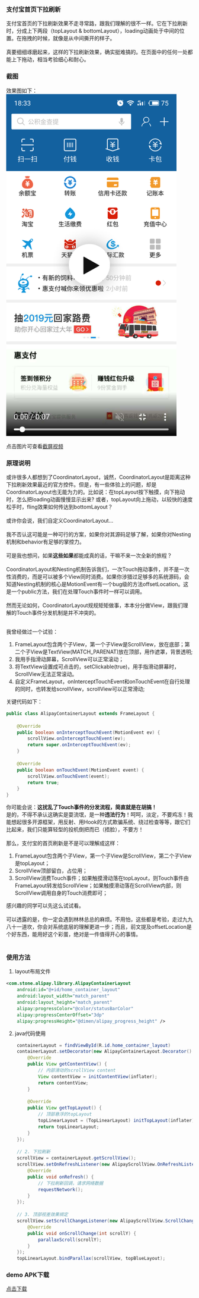 ### 支付宝首页下拉刷新
支付宝首页的下拉刷新效果不走寻常路，跟我们理解的很不一样。它在下拉刷新时，分成上下两段（topLayout & bottomLayout），loading动画处于中间的位置。在拖拽的时候，就像是从中间撕开的样子。<br/><br/>
真要细细琢磨起来，这样的下拉刷新效果，确实挺难搞的。在页面中的任何一处都能上下拖动，相当考验细心和耐心。

### 截图
效果图如下：<br/>
<a href="https://xmusistone.github.io/capture/video.html?content=alipayCapture1.mp4" target="_blank">
  <img src="capture1.png" width="460"/>
</a>

点击图片可查看[截屏视频](https://xmusistone.github.io/capture/video.html?content=alipayCapture1.mp4)

### 原理说明
或许很多人都想到了CoordinatorLayout，诚然，CoordinatorLayout是距离这种下拉刷新效果最近的官方控件。但是，有一些体验上的问题，却是CoordinatorLayout也无能为力的。比如说：在topLayout按下触摸，向下拖动时，怎么把loading动画慢慢显示出来? 或者，topLayout向上拖动，以较快的速度松手时，fling效果如何传达到bottomLayout？<br/><br/>
或许你会说，我们自定义CoordinatorLayout...<br/><br/>
我不否认这可能是一种可行的方案，如果你对其源码足够了解，如果你对Nesting机制和behavior有足够的掌控力。<br/><br/>
可是我也想问，如果**这些如果**都能成真的话，干嘛不来一次全新的旅程？<br/><br/>
CoordinatorLayout和Nesting机制告诉我们，一次Touch拖动事件，并不是一次性消费的，而是可以被多个View同时消费。如果你涉猎过足够多的系统源码，会知道Nesting机制的核心是MotionEvent有一个bug级的方法offsetLocation。这是一个public方法，我们在处理Touch事件时一样可以调用。<br/><br/>
然而无论如何，CoordinatorLayout规规矩矩做事，本本分分做View，跟我们理解的Touch事件分发机制是并不冲突的。<br/><br/>

我曾经做过一个试验：
1. FrameLayout包含两个子View，第一个子View是ScrollView，放在底部；第二个子View是TextView(MATCH_PARENAT)放在顶部，用作遮罩，背景透明;
2. 我用手指滑动屏幕，ScrollView可以正常滚动；
3. 将TextView设置成可点击的，setClickable(true)，用手指滑动屏幕时，ScrollView无法正常滚动。
4. 自定义FrameLayout，onInterceptTouchEvent和onTouchEvent在自行处理的同时，也转发给scrollView，scrollView可以正常滑动;

关键代码如下：
```java
public class AlipayContainerLayout extends FrameLayout {

    @Override
    public boolean onInterceptTouchEvent(MotionEvent ev) {
        scrollView.onInterceptTouchEvent(ev);
        return super.onInterceptTouchEvent(ev);
    }
    
    @Override
    public boolean onTouchEvent(MotionEvent event) {
        scrollView.onTouchEvent(event);
        return true;
    }
}
```

你可能会说：**这扰乱了Touch事件的分发流程，简直就是在胡搞！**<br/>
是的，不得不承认这确实是耍流氓，是一种**违法行为**！呵呵，淡定，不要鸡冻！我能想起很多开源框架，用反射、用Hook的方式欺骗系统、绕过检查等等，跟它们比起来，我们只能算轻型的投机倒把而已（捂脸），不要方！<br/><br/>
那么，支付宝的首页刷新是不是可以理解成这样：
1. FrameLayout包含两个子View，第一个子View是ScrollView，第二个子View是topLayout；
2. ScrollView顶部留白，占位用；
3. ScrollView消费Touch事件；如果触摸滑动落在topLayout，则Touch事件由FrameLayout转发给ScrollView；如果触摸滑动落在ScrollView内部，则ScrollView调用自身的Touch消费即可；

感兴趣的同学可以先这么试试看。<br/><br/>
可以透露的是，你一定会遇到林林总总的麻烦。不用怕，这些都是考验，走过九九八十一道坎，你会对系统底层的理解更进一步；而且，前文提及offsetLocation是个好东西，能用好这个彩蛋，绝对是一件值得开心的事情。<br/><br/>

### 使用方法
1. layout布局文件
```xml
<com.stone.alipay.library.AlipayContainerLayout
    android:id="@+id/home_container_layout"
    android:layout_width="match_parent"
    android:layout_height="match_parent"
    alipay:progressColor="@color/statusBarColor"
    alipay:progressCenterOffset="3dp"
    alipay:progressHeight="@dimen/alipay_progress_height" />
```
2. java代码使用
```java
    containerLayout = findViewById(R.id.home_container_layout)
    containerLayout.setDecorator(new AlipayContainerLayout.Decorator() {
        @Override
        public View getContentView() {
            // 内部滑动的scrollView content
            View contentView = initContentView(inflater);
            return contentView;
        }

        @Override
        public View getTopLayout() {
            // 顶部悬浮的topLayout
            topLinearLayout = (TopLinearLayout) initTopLayout(inflater);
            return topLinearLayout;
        }
    });

    // 2. 下拉刷新
    scrollView = containerLayout.getScrollView();
    scrollView.setOnRefreshListener(new AlipayScrollView.OnRefreshListener() {
        @Override
        public void onRefresh() {
            // 下拉刷新回调，请求网络数据
            requestNetwork();
        }
    });

    // 3. 顶部视差效果绑定
    scrollView.setScrollChangeListener(new AlipayScrollView.ScrollChangeListener() {
        @Override
        public void onScrollChange(int scrollY) {
            parallaxScroll(scrollY);
        }
    });
    topLinearLayout.bindParallax(scrollView, topBlueLayout);
```

### demo APK下载
[点击下载](https://github.com/xmuSistone/AlipayPullRefresh/blob/master/app-release.apk?raw=true)
